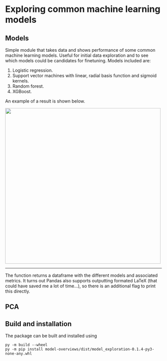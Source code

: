 # Exploring common machine learning models 

## Models 

Simple module that takes data and shows performance of some common machine learning models. Useful for initial data exploration and to see which models could be candidates for finetuning. Models included are: 

1. Logistic regression. 
2. Support vector machines with linear, radial basis function and sigmoid kernels. 
3. Random forest. 
4. XGBoost. 

An example of a result is shown below. 

<img align="center" src="https://raw.githubusercontent.com/NielsBongers/model-overviews/main/Figures/Classification%20example.png" width="500"> 

---

The function returns a dataframe with the different models and associated metrics. It turns out Pandas also supports outputting formated LaTeX (that could have saved me a lot of time...), so there is an additional flag to print this directly. 

## PCA 



## Build and installation 

The package can be built and installed using 

    py -m build --wheel
    py -m pip install model-overviews/dist/model_exploration-0.1.4-py3-none-any.whl
